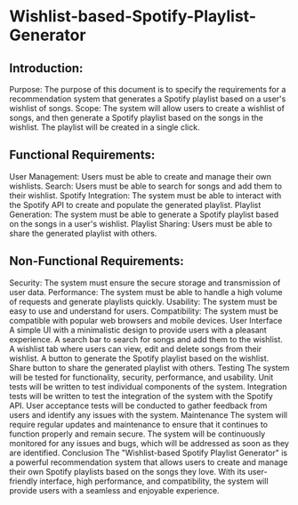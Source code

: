 # Wishlist-based-Spotify-Playlist-Generator
## Introduction:
Purpose: The purpose of this document is to specify the requirements for a recommendation system that generates a Spotify playlist based on a user's wishlist of songs.
Scope: The system will allow users to create a wishlist of songs, and then generate a Spotify playlist based on the songs in the wishlist. The playlist will be created in a single click.
## Functional Requirements:
User Management: Users must be able to create and manage their own wishlists.
Search: Users must be able to search for songs and add them to their wishlist.
Spotify Integration: The system must be able to interact with the Spotify API to create and populate the generated playlist.
Playlist Generation: The system must be able to generate a Spotify playlist based on the songs in a user's wishlist.
Playlist Sharing: Users must be able to share the generated playlist with others.
## Non-Functional Requirements:
Security: The system must ensure the secure storage and transmission of user data.
Performance: The system must be able to handle a high volume of requests and generate playlists quickly.
Usability: The system must be easy to use and understand for users.
Compatibility: The system must be compatible with popular web browsers and mobile devices.
User Interface
A simple UI with a minimalistic design to provide users with a pleasant experience.
A search bar to search for songs and add them to the wishlist.
A wishlist tab where users can view, edit and delete songs from their wishlist.
A button to generate the Spotify playlist based on the wishlist.
Share button to share the generated playlist with others.
Testing
The system will be tested for functionality, security, performance, and usability.
Unit tests will be written to test individual components of the system.
Integration tests will be written to test the integration of the system with the Spotify API.
User acceptance tests will be conducted to gather feedback from users and identify any issues with the system.
Maintenance
The system will require regular updates and maintenance to ensure that it continues to function properly and remain secure.
The system will be continuously monitored for any issues and bugs, which will be addressed as soon as they are identified.
Conclusion
The "Wishlist-based Spotify Playlist Generator" is a powerful recommendation system that allows users to create and manage their own Spotify playlists based on the songs they love.
With its user-friendly interface, high performance, and compatibility, the system will provide users with a seamless and enjoyable experience.
